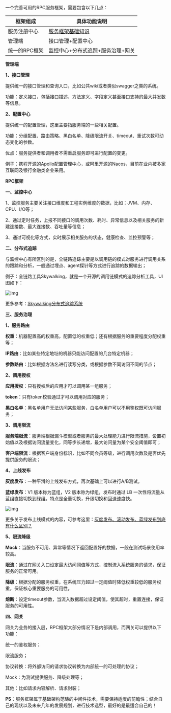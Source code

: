 一个完善可用的RPC服务框架，需要包含以下几点：

| 框架组成      | 具体功能说明                                                 |
| ------------- | ------------------------------------------------------------ |
| 服务注册中心  | [服务框架基础知识](https://www.cnblogs.com/imyalost/p/10274797.html) |
| 管理端        | 接口管理+配置中心                                            |
| 统一的RPC框架 | 监控中心+分布式追踪+服务治理+网关                            |

 

**管理端**

**1、接口管理**

提供统一的接口管理和查询入口，比如公共wiki或者类似swagger之类的系统。

功能：定义接口，包括接口描述、方法定义、字段定义甚至接口支持的最大并发数等信息。

**2、配置中心**

提供统一的配置管理，这里主要指服务端的一些相关配置。

功能：分组配置、路由策略、黑白名单、降级限流开关、timeout、重试次数可动态变化的参数。

优点：服务提供者和调用者不需重启服务即可进行配置的变更。

例子：携程开源的Apollo配置管理中心，或阿里开源的Nacos，目前在业内被多家互联网及银行金融类企业采用。

 

**RPC框架**

**一、监控中心**

1、监控服务主要关注接口维度和工程实例维度的数据，比如：JVM、内存、CPU、I/O等；

2、通过定时任务，上报不同接口的调用次数、耗时、异常信息以及相关服务的新建连接数、最大连接数、吞吐量等信息；

3、通过可视化等方式，实时展示相关服务的状态，健康检查、监控预警等；

 

**二、分布式追踪**

与监控中心有所区别的是，全链路追踪主要是以调用链的模式对服务进行调用关系的跟踪和分析，一般通过埋点、agent探针等方式进行追踪的数据输出；

例子：全链路工具Skywalking，就是一个开源的调用链模式的追踪分析工具，UI图如下：

![img](https://img2018.cnblogs.com/blog/983980/201901/983980-20190131184603110-824828274.png)

更多参考：[Skywalking分布式追踪系统](https://www.jianshu.com/p/2fd56627a3cf)

 

**三、服务治理**

**1、服务路由**

**权重**：机器配置高的权重高，配置低的权重低；还有根据服务的重要程度分配权重等；

**IP路由**：比如某些特定地址的机器只能访问配置的几台特定机器；

**参数路由**：比如根据方法名进行读写分类，或根据参数不同访问不同的节点；

**2、调用授权**

**应用授权**：只有授权后的应用才可以调用某一组服务；

**token**：只有token校验通过才可以调用对应的服务；

**黑白名单**：黑名单用户无法访问某些服务，白名单用户可以不用鉴权既可访问服务；

**3、调用限流**

**服务端限流**：服务端根据漏斗模型或者服务的最大处理能力进行限流措施，设置初始值以及根据访问流量变化，同等步长递增，最大访问量为某个安全阈值即可；

**客户端限流**：根据客户端身份标识，比如不同会员等级，进行调用次数及是否优先提供服务的限流；

**4、上线发布**

**灰度发布**：一种平滑的上线发布方式，再次基础上可以进行A/B测试。

**蓝绿发布**：V1 版本称为蓝组，V2 版本称为绿组，发布时通过 LB 一次性将流量从蓝组直接切换到绿组。特点是全量切换，升级切换和回退速度快。

![img](https://img2018.cnblogs.com/blog/983980/201901/983980-20190131184852382-1087334380.png)

更多关于发布上线模式的内容，可参考这里：[灰度发布、滚动发布、蓝绿发布到底有什么区别？](https://www.cnblogs.com/apanly/p/8784096.html)

**5、限流降级**

**Mock**：当服务不可用、异常等情况下返回配置好的数据，一般在测试场景使用率较高。

**限流**：通过在网关入口设定最大访问阈值等方式，控制流入系统服务的请求，保证服务的正常可用。

**降级**：根据分配的服务权重，在系统压力超过一定阈值时降低权重较低的服务权重，保证核心重要服务的可用性。

**熔断**：设定timeout参数，当流入数据超过设定阈值，使其超时，重置连接，保证服务的可用性。

 

**四、网关**

网关为业务的接入层，RPC框架大部分情况下是内部调用，而网关可以提供以下功能：

统一的鉴权服务；

限流服务；

协议转换：将外部访问的请求协议转换为内部统一的可处理的协议；

Mock：为测试提供服务、降级处理等；

其他：比如请求内容解析、请求封装；

 

**PS**：服务框架属于基础架构范畴的中间件技术，需要保持适度的前瞻性；结合自己的现状以及未来几年的发展规划，进行技术选型，最好的是最适合自己的！